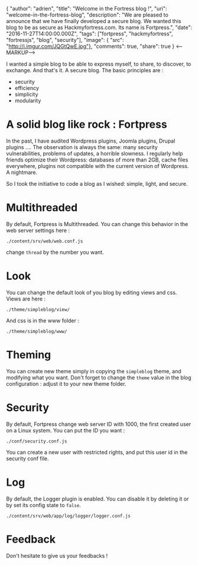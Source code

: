{
  "author": "adrien",
  "title": "Welcome in the Fortress blog !",
  "uri": "welcome-in-the-fortress-blog",
  "description": "We are pleased to announce that we have finally developed a secure blog. We wanted this blog to be as secure as Hackmyfortress.com. Its name is Fortpress.",
  "date": "2016-11-27T14:00:00.000Z",
  "tags": ["fortpress", "hackmyfortress", "fortressjs", "blog", "security"],
  "image": { "src": "http://i.imgur.com/JQGtQwE.jpg"},
  "comments": true,
  "share": true
}
<--MARKUP-->


I wanted a simple blog to be able to express myself, to share, to discover, to exchange. And that's it. A secure blog. The basic principles are :
* security
* efficiency
* simplicity
* modularity

# A solid blog like rock : Fortpress

In the past, I have audited Wordpress plugins, Joomla plugins, Drupal plugins .... The observation is always the same: many security vulnerabilities, problems of updates, a horrible slowness. I regularly help friends optimize their Wordpress: databases of more than 2GB, cache files everywhere, plugins not compatible with the current version of Wordpress. A nightmare.

So I took the initiative to code a blog as I wished: simple, light, and secure.

# Multithreaded

By default, Fortpress is Multithreaded. You can change this behavior in the web server settings here :

```
./content/srv/web/web.conf.js
```

change `thread` by the number you want.

# Look

You can change the default look of you blog by editing views and css. Views are here :

```
./theme/simpleblog/view/
```
And css is in the www folder :

```
./theme/simpleblog/www/
```

# Theming

You can create new theme simply in copying the `simpleblog` theme, and modifying what you want. Don't forget to change the `theme` value in the blog configuration : adjust it to your new theme folder.


# Security

By default, Fortpress change web server ID with 1000, the first created user on a Linux system. You can put the ID you want :

```
./conf/security.conf.js
```

You can create a new user with restricted rights, and put this user id in the security conf file.

# Log

By default, the Logger plugin is enabled. You can disable it by deleting it or by set its config state to `false`.

```
./content/srv/web/app/log/logger/logger.conf.js
```

# Feedback

Don't hesitate to give us your feedbacks !
